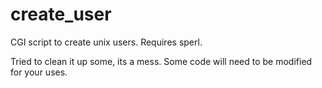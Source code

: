 create_user
===========

CGI script to create unix users. Requires sperl. 

Tried to clean it up some, its a mess. Some code will need to be modified for your uses. 
